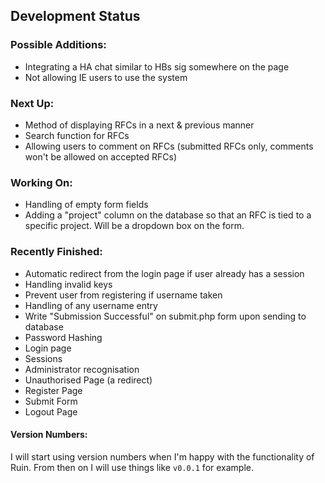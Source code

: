 ## Development Status

### Possible Additions:
* Integrating a HA chat similar to HBs sig somewhere on the page
* Not allowing IE users to use the system

### Next Up:
* Method of displaying RFCs in a next & previous manner
* Search function for RFCs
* Allowing users to comment on RFCs (submitted RFCs only, comments won't be allowed on accepted RFCs)

### Working On:
* Handling of empty form fields
* Adding a "project" column on the database so that an RFC is tied to a specific project. Will be a dropdown box on the form.

### Recently Finished:
* Automatic redirect from the login page if user already has a session
* Handling invalid keys
* Prevent user from registering if username taken
* Handling of any username entry
* Write "Submission Successful" on submit.php form upon sending to database
* Password Hashing
* Login page
* Sessions
* Administrator recognisation
* Unauthorised Page (a redirect)
* Register Page
* Submit Form
* Logout Page

#### Version Numbers:
I will start using version numbers when I'm happy with the functionality of Ruin. From then on I will use things like 
`v0.0.1` for example.